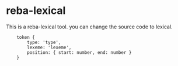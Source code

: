 # reba-lexical

This is a reba-lexical tool. you can change the source code to lexical.

```
    token {
        type: 'type',
        lexeme: 'lexeme',
        position: { start: number, end: number } 
    }
```
